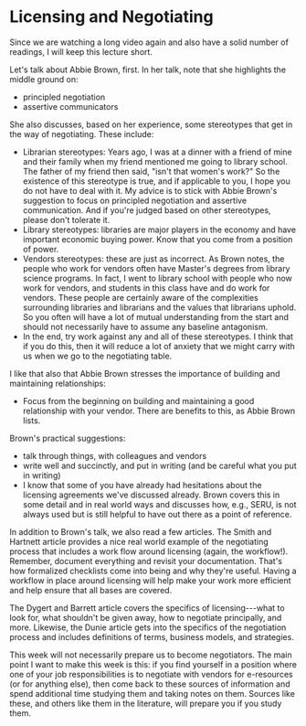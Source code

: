 # Licensing and Negotiating

Since we are watching a long video again and also have a solid number of readings, I will keep this lecture short.

Let's talk about Abbie Brown, first. In her talk, note that she highlights the middle ground on:

* principled negotiation
* assertive communicators

She also discusses, based on her experience, some stereotypes that get in the way of negotiating. These include:

* Librarian stereotypes: Years ago, I was at a dinner with a friend of mine and their family when my friend mentioned me going to library school. The father of my friend then said, "isn't that women's work?" So the existence of this stereotype is true, and if applicable to you, I hope you do not have to deal with it. My advice is to stick with Abbie Brown's suggestion to focus on principled negotiation and assertive communication. And if you're judged based on other stereotypes, please don't tolerate it.
* Library stereotypes: libraries are major players in the economy and have important economic buying power. Know that you come from a position of power.
* Vendors stereotypes: these are just as incorrect. As Brown notes, the people who work for vendors often have Master's degrees from library science programs. In fact, I went to library school with people who now work for vendors, and students in this class have and do work for vendors. These people are certainly aware of the complexities surrounding libraries and librarians and the values that librarians uphold. So you often will have a lot of mutual understanding from the start and should not necessarily have to assume any baseline antagonism.
* In the end, try work against any and all of these stereotypes. I think that if you do this, then it will reduce a lot of anxiety that we might carry with us when we go to the negotiating table.

I like that also that Abbie Brown stresses the importance of building and maintaining relationships:

* Focus from the beginning on building and maintaining a good relationship with your vendor. There are benefits to this, as Abbie Brown lists.

Brown's practical suggestions:

* talk through things, with colleagues and vendors
* write well and succinctly, and put in writing (and be careful what you put in writing)
* I know that some of you have already had hesitations about the licensing agreements we've discussed already. Brown covers this in some detail and in real world ways and discusses how, e.g., SERU, is not always used but is still helpful to have out there as a point of reference.

In addition to Brown's talk, we also read a few articles. The Smith and Hartnett article provides a nice real world example of the negotiating process that includes a work flow around licensing (again, the workflow!). Remember, document everything and revisit your documentation. That's how formalized checklists come into being and why they're useful. Having a workflow in place around licensing will help make your work more efficient and help ensure that all bases are covered.

The Dygert and Barrett article covers the specifics of licensing---what to look for, what shouldn't be given away, how to negotiate principally, and more. Likewise, the Dunie article gets into the specifics of the negotiation process and includes definitions of terms, business models, and strategies.

This week will not necessarily prepare us to become negotiators. The main point I want to make this week is this: if you find yourself in a position where one of your job responsibilities is to negotiate with vendors for e-resources (or for anything else), then come back to these sources of information and spend additional time studying them and taking notes on them. Sources like these, and others like them in the literature, will prepare you if you study them.
